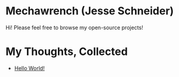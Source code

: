# Mechawrench (Jesse Schneider)
Hi!  Please feel free to browse my open-source projects!  

# My Thoughts, Collected
<!-- BLOG-POST-LIST:START -->
- [Hello World!](https://www.mechawrench.com/posts/hello-world/)
<!-- BLOG-POST-LIST:END -->
